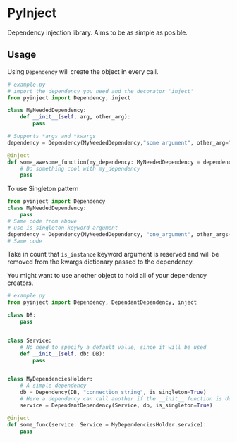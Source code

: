 # PyInject
Dependency injection library. Aims to be as simple as posible.

## Usage
Using `Dependency` will create the object in every call.
```python
# example.py
# import the dependency you need and the decorator 'inject'
from pyinject import Dependency, inject

class MyNeededDependency:
    def __init__(self, arg, other_arg):
        pass

# Supports *args and *kwargs
dependency = Dependency(MyNeededDependency,"some argument", other_arg="other arg")

@inject
def some_awesome_function(my_dependency: MyNeededDependency = dependency):
    # Do something cool with my_dependency
    pass
```
To use Singleton pattern 
```python
from pyinject import Dependency
class MyNeededDependency:
    pass
# Same code from above
# use is_singleton keyword argument
dependency = Dependency(MyNeededDependency, "one_argument", other_args=1, is_singleton=True)
# Same code
```
Take in count that `is_instance` keyword argument is reserved and will be removed from the
kwargs dictionary passed to the dependency.

You might want to use another object to hold all of your dependency creators.
```python
# example.py
from pyinject import Dependency, DependantDependency, inject

class DB:
    pass


class Service:
    # No need to specify a default value, since it will be used 
    def __init__(self, db: DB):
        pass


class MyDependenciesHolder:
    # A simple dependency
    db = Dependency(DB, "connection_string", is_singleton=True)
    # Here a dependency can call another if the __init__ function is decorated with @inject
    service = DependantDependency(Service, db, is_singleton=True)

@inject
def some_func(service: Service = MyDependenciesHolder.service):
    pass
```
